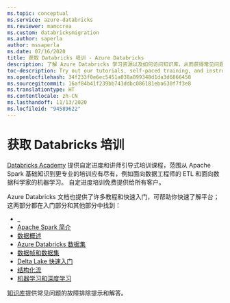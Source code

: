 ```yaml
---
ms.topic: conceptual
ms.service: azure-databricks
ms.reviewer: mamccrea
ms.custom: databricksmigration
ms.author: saperla
author: mssaperla
ms.date: 07/16/2020
title: 获取 Databricks 培训 - Azure Databricks
description: 了解 Azure Databricks 学习资源以及如何访问知识库，从而获得常见问题 (FAQ) 的答案。
toc-description: Try out our tutorials, self-paced training, and instructor-led courses. Learn more here.
ms.openlocfilehash: 34f233f0e6ec5451a038a899348d1da3d6866458
ms.sourcegitcommit: 16af84b41f239bb743ddbc086181eba630f7f3e8
ms.translationtype: HT
ms.contentlocale: zh-CN
ms.lasthandoff: 11/13/2020
ms.locfileid: "94589622"
---
```

# <a name="get-databricks-training"></a><a id="get-databricks-training"> </a><a id="training-faq"> </a>获取 Databricks 培训

[Databricks Academy](https://academy.databricks.com/) 提供自定进度和讲师引导式培训课程，范围从 Apache Spark 基础知识到更专业的培训应有尽有，例如面向数据工程师的 ETL 和面向数据科学家的机器学习。 自定进度培训免费提供给所有客户。

Azure Databricks 文档也提供了许多教程和快速入门，可帮助你快速了解平台；这两部分都在入门部分和其他部分中找到：

* _
* [Apache Spark 简介](spark/index.md)
* [数据概述](../data/data.md)
* [Azure Databricks 数据集](../data/databricks-datasets.md)
* [数据帧和数据集](../spark/latest/dataframes-datasets/index.md)
* [Delta Lake 快速入门](../delta/quick-start.md)
* [结构化流](../spark/latest/structured-streaming/index.md)
* [机器学习和深度学习](../applications/machine-learning/index.md)

[知识库](/databricks/kb/)提供常见问题的故障排除提示和解答。